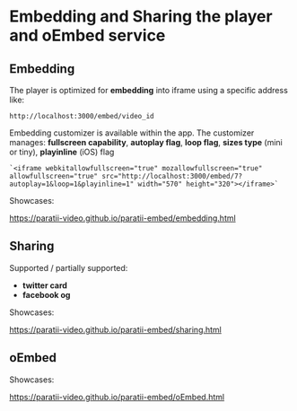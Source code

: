 # Embedding and Sharing the player and oEmbed service

## Embedding
The player is optimized for **embedding** into iframe using a specific address like:

	http://localhost:3000/embed/video_id

Embedding customizer is available within the app.
The customizer manages: **fullscreen capability**, **autoplay flag**, **loop flag**, **sizes type** (mini or tiny), **playinline** (iOS) flag

	`<iframe webkitallowfullscreen="true" mozallowfullscreen="true" allowfullscreen="true" src="http://localhost:3000/embed/7?autoplay=1&loop=1&playinline=1" width="570" height="320"></iframe>`

Showcases:

<a href="https://paratii-video.github.io/paratii-embed/embedding.html" target="_blank">https://paratii-video.github.io/paratii-embed/embedding.html</a>

## Sharing

Supported / partially supported:
- **twitter card**
- **facebook og**

Showcases:

<a href="https://paratii-video.github.io/paratii-embed/sharing.html" target="_blank">https://paratii-video.github.io/paratii-embed/sharing.html</a>

## oEmbed

Showcases:

<a href="https://paratii-video.github.io/paratii-embed/oEmbed.html" target="_blank">https://paratii-video.github.io/paratii-embed/oEmbed.html</a>
